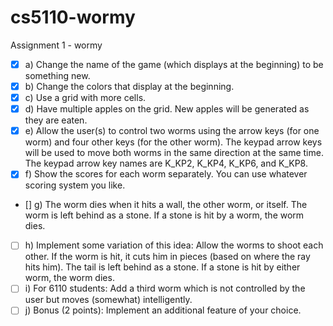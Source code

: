 # cs5110-wormy
Assignment 1 - wormy

- [x] a) Change the name of the game  (which displays at the beginning) to be something new.
- [x] b) Change the colors that display at the beginning.
- [x] c) Use a grid with more cells.
- [x] d) Have multiple apples on the grid.  New apples will be generated as they are eaten.  
- [x] e) Allow the user(s) to control two worms using the arrow keys (for one worm) and four other keys (for the 
other worm). The keypad arrow keys will be used to move both worms in the same direction at the 
same time.  The keypad arrow key names are K_KP2, K_KP4,  K_KP6, and K_KP8.
- [x] f) Show the scores for each worm separately.   You can use whatever scoring system you like.   
- [] g) The worm dies when it hits a wall, the other worm, or itself.  The worm is left behind as a stone.  If a 
stone is hit by a worm, the worm dies.
- [ ] h) Implement some variation of this idea: Allow the worms to shoot each other.  If the worm is hit, it cuts 
him in pieces (based on where the ray hits him).  The tail is left behind as a stone.  If a stone is hit by 
either worm, the worm dies.
- [ ] i) For 6110 students: Add a third worm which is not controlled by the user but moves (somewhat) 
intelligently. 
- [ ] j) Bonus (2 points): Implement an additional feature of your choice.
